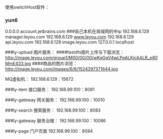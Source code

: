 使用switchHost软件：
### yun6
0.0.0.0 account.jetbrains.com
###自己本机在局域网的中ip
192.168.6.129 manager.leyou.com
192.168.6.129 www.leyou.com
192.168.6.129 api.leyou.com
192.168.6.129 image.leyou.com
127.0.0.1 localhost

###ly-upload 图片服务：
####fastdfs图片上传与下载浏览：
http://image.leyou.com/group1/M00/00/00/wKgGgV4wLPeALKjcAALR_p80MmE433.jpg
####商品的图片浏览：
http://image.leyou.com/images/6/6/1524297371644.jpg

MQ虚拟机： 192.168.6.129：15672

###ly-item 接口服务：
  192.168.99.100：8081
  
  
###ly-gateway 网关服务：
  192.168.99.100：10010  


###ly-search 搜索服务：
  192.168.99.100：8083  
  
  
###ly-gateway 服务治理：
  192.168.99.100：10086   
  
    
###ly-page 门户页面
  192.168.99.100：8084  

